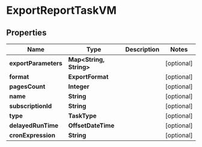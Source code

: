 

# ExportReportTaskVM


## Properties

Name | Type | Description | Notes
------------ | ------------- | ------------- | -------------
**exportParameters** | **Map&lt;String, String&gt;** |  |  [optional]
**format** | **ExportFormat** |  |  [optional]
**pagesCount** | **Integer** |  |  [optional]
**name** | **String** |  |  [optional]
**subscriptionId** | **String** |  |  [optional]
**type** | **TaskType** |  |  [optional]
**delayedRunTime** | **OffsetDateTime** |  |  [optional]
**cronExpression** | **String** |  |  [optional]



